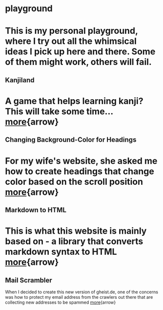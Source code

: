 # playground
This is my personal playground, where I try out all the whimsical ideas I pick up here and there. Some of them might work, others will fail.
====
## Kanjiland 
A game that helps learning kanji? This will take some time... [more](/playground/kanjiland/){arrow}
====
## Changing Background-Color for Headings 
For my wife's website, she asked me how to create headings that change color based on the scroll position [more](/playground/staticbgheading/){arrow}
====
## Markdown to HTML
This is what this website is mainly based on - a library that converts markdown syntax to HTML [more](/playground/md2html/){arrow}
====
## Mail Scrambler
When I decided to create this new version of gheist.de, one of the concerns was how to protect my email address from the crawlers out there that are collecting new addresses to be spammed [more](/playground/mailscrambler/){arrow}